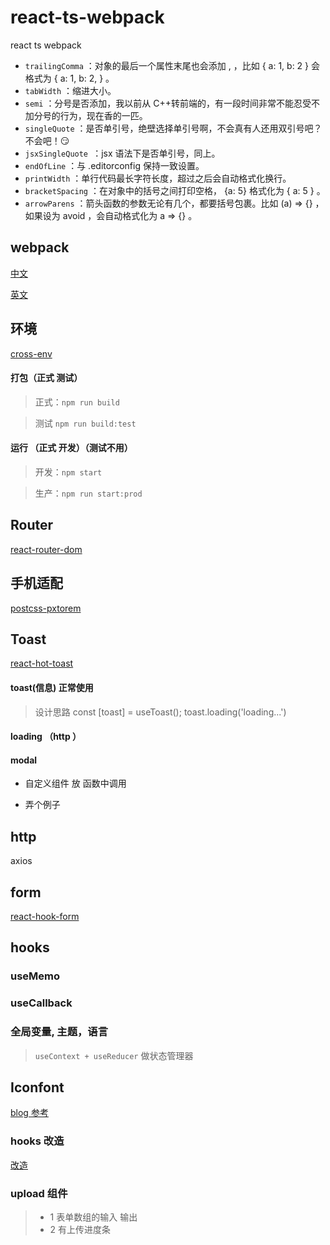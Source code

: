 # react-ts-webpack

react ts webpack

- `trailingComma` ：对象的最后一个属性末尾也会添加 , ，比如 { a: 1, b: 2 } 会格式为 { a: 1, b: 2, } 。
- `tabWidth` ：缩进大小。
- `semi` ：分号是否添加，我以前从 C++转前端的，有一段时间非常不能忍受不加分号的行为，现在香的一匹。
- `singleQuote` ：是否单引号，绝壁选择单引号啊，不会真有人还用双引号吧？不会吧！😏
- `jsxSingleQuote `：jsx 语法下是否单引号，同上。
- `endOfLine` ：与 .editorconfig 保持一致设置。
- `printWidth` ：单行代码最长字符长度，超过之后会自动格式化换行。
- `bracketSpacing` ：在对象中的括号之间打印空格， {a: 5} 格式化为 { a: 5 } 。
- `arrowParens` ：箭头函数的参数无论有几个，都要括号包裹。比如 (a) => {} ，如果设为 avoid ，会自动格式化为 a => {} 。

## webpack
[中文](https://webpack.docschina.org/guides/hot-module-replacement/)

[英文](https://webpack.js.org/concepts/plugins/)
## 环境

[cross-env](https://github.com/kentcdodds/cross-env)

#### 打包（正式 测试）

> 正式：`npm run build`

> 测试 `npm run build:test`

#### 运行 （正式 开发）（测试不用）

> 开发：`npm start`

> 生产：`npm run start:prod`

## Router

[react-router-dom](https://reactrouter.com/docs/en/v6/getting-started/installation#installation)

## 手机适配

[postcss-pxtorem](https://github.com/cuth/postcss-pxtorem#readme)

## Toast

[react-hot-toast](https://react-hot-toast.com/docs/version-2#per-toast-positioning)

#### toast(信息) 正常使用

> 设计思路 const [toast] = useToast();
> toast.loading('loading...')

#### loading （http ）

#### modal

- 自定义组件 放 函数中调用

- 弄个例子


## http 
axios

## form

[react-hook-form](https://react-hook-form.com/zh/advanced-usage/)


## hooks

### useMemo

### useCallback

### 全局变量, 主题，语言

> `useContext + useReducer` 做状态管理器

## Iconfont
[blog 参考](https://blog.csdn.net/bidang3275/article/details/117126196)


### hooks 改造

[改造](https://bobi.ink/2019/08/10/react-hooks/)

### upload 组件
> - 1 表单数组的输入 输出
> - 2 有上传进度条